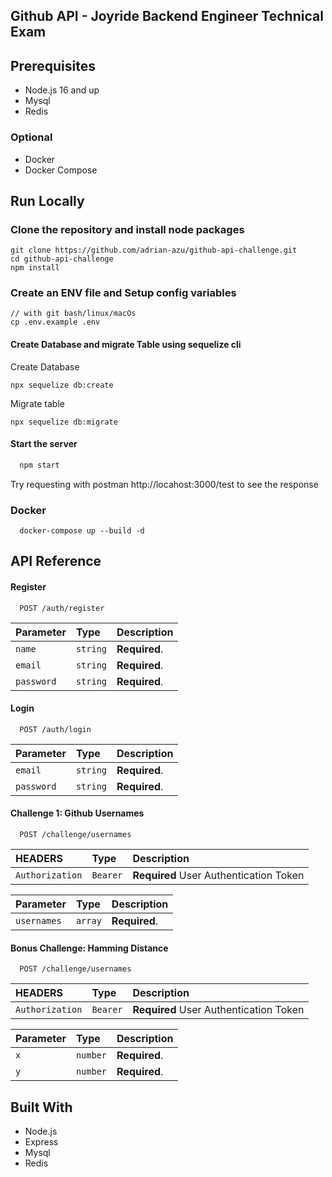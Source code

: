 ## Github API - Joyride Backend Engineer Technical Exam

## Prerequisites

- Node.js 16 and up
- Mysql
- Redis

### Optional
- Docker
- Docker Compose

## Run Locally

### Clone the repository and install node packages

```
git clone https://github.com/adrian-azu/github-api-challenge.git
cd github-api-challenge
npm install
```

### Create an ENV file and Setup config variables

```
// with git bash/linux/macOs
cp .env.example .env
```
#### Create Database and migrate Table using sequelize cli

Create Database
```
npx sequelize db:create
```
Migrate table

```
npx sequelize db:migrate
```

#### Start the server

```bash
  npm start
```

Try requesting with postman http://locahost:3000/test to see the response

### Docker

```
  docker-compose up --build -d
```

## API Reference

#### Register

```http
  POST /auth/register
```

| Parameter  | Type     | Description   |
| :--------- | :------- | :------------ |
| `name`     | `string` | **Required**. |
| `email`    | `string` | **Required**. |
| `password` | `string` | **Required**. |

#### Login

```http
  POST /auth/login
```

| Parameter  | Type     | Description   |
| :--------- | :------- | :------------ |
| `email`    | `string` | **Required**. |
| `password` | `string` | **Required**. |

#### Challenge 1: Github Usernames

```http
  POST /challenge/usernames
```

| HEADERS         | Type     | Description                            |
| :-------------- | :------- | :------------------------------------- |
| `Authorization` | `Bearer` | **Required** User Authentication Token |

| Parameter  | Type     | Description   |
| :--------- | :------- | :------------ |
| `usernames`    | `array` | **Required**. |

#### Bonus Challenge: Hamming Distance

```http
  POST /challenge/usernames
```

| HEADERS         | Type     | Description                            |
| :-------------- | :------- | :------------------------------------- |
| `Authorization` | `Bearer` | **Required** User Authentication Token |

| Parameter  | Type     | Description   |
| :--------- | :------- | :------------ |
| `x`    | `number` | **Required**. |
| `y`    | `number` | **Required**. |

## Built With

- Node.js
- Express
- Mysql
- Redis
